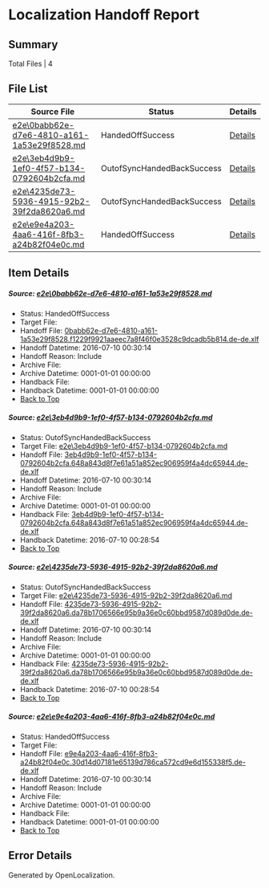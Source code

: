 # <a name='report-top'></a> Localization Handoff Report

## Summary
 Total Files | 4

## File List
 Source File | Status | Details 
 ----------- | ------ | ------- 
 [e2e\0babb62e-d7e6-4810-a161-1a53e29f8528.md](https://github.com/OpenLocalizationTestOrg/oltest/blob/be8205bd8fdc2e405eb214f5d49a4865835b8cf7/e2e/0babb62e-d7e6-4810-a161-1a53e29f8528.md) | HandedOffSuccess | [Details](#f65dcb61224aa2feeba65262a1d8461fa21d1eae2)
 [e2e\3eb4d9b9-1ef0-4f57-b134-0792604b2cfa.md](https://github.com/OpenLocalizationTestOrg/oltest/blob/4e7d3355b36e4497895877d107e68677957a4704/e2e/3eb4d9b9-1ef0-4f57-b134-0792604b2cfa.md) | OutofSyncHandedBackSuccess | [Details](#1cf8cbba4900a35e3aae5b3383866a88a7e33c1a3)
 [e2e\4235de73-5936-4915-92b2-39f2da8620a6.md](https://github.com/OpenLocalizationTestOrg/oltest/blob/4e7d3355b36e4497895877d107e68677957a4704/e2e/4235de73-5936-4915-92b2-39f2da8620a6.md) | OutofSyncHandedBackSuccess | [Details](#058201d60fd873875f96e68d1033337e12b7aba14)
 [e2e\e9e4a203-4aa6-416f-8fb3-a24b82f04e0c.md](https://github.com/OpenLocalizationTestOrg/oltest/blob/be8205bd8fdc2e405eb214f5d49a4865835b8cf7/e2e/e9e4a203-4aa6-416f-8fb3-a24b82f04e0c.md) | HandedOffSuccess | [Details](#f056878104ab8f6023b0912a4b2ffd699a469bb36)

## Item Details
##### <a name='f65dcb61224aa2feeba65262a1d8461fa21d1eae2'></a> Source: [e2e\0babb62e-d7e6-4810-a161-1a53e29f8528.md](https://github.com/OpenLocalizationTestOrg/oltest/blob/be8205bd8fdc2e405eb214f5d49a4865835b8cf7/e2e/0babb62e-d7e6-4810-a161-1a53e29f8528.md)
* Status: HandedOffSuccess
* Target File: 
* Handoff File: [0babb62e-d7e6-4810-a161-1a53e29f8528.f1229f9921aaeec7a8f46f0e3528c9dcadb5b814.de-de.xlf](https://github.com/OpenLocalizationTestOrg/olhandoff-e2e/blob/90d74cebecc91068fdc0573ea75655179b9a3197/ol-handoff/OpenLocalizationTestOrg/oltest-dede-fly/ci/low/0babb62e-d7e6-4810-a161-1a53e29f8528.f1229f9921aaeec7a8f46f0e3528c9dcadb5b814.de-de.xlf)
* Handoff Datetime: 2016-07-10 00:30:14
* Handoff Reason: Include
* Archive File: 
* Archive Datetime: 0001-01-01 00:00:00
* Handback File: 
* Handback Datetime: 0001-01-01 00:00:00
* [Back to Top](#report-top)

##### <a name='1cf8cbba4900a35e3aae5b3383866a88a7e33c1a3'></a> Source: [e2e\3eb4d9b9-1ef0-4f57-b134-0792604b2cfa.md](https://github.com/OpenLocalizationTestOrg/oltest/blob/4e7d3355b36e4497895877d107e68677957a4704/e2e/3eb4d9b9-1ef0-4f57-b134-0792604b2cfa.md)
* Status: OutofSyncHandedBackSuccess
* Target File: [e2e\3eb4d9b9-1ef0-4f57-b134-0792604b2cfa.md](https://github.com/OpenLocalizationTestOrg/oltest-dede-fly/blob/10eb58154ba70b53d62ba47c2aa0648992e3da6e/e2e/3eb4d9b9-1ef0-4f57-b134-0792604b2cfa.md)
* Handoff File: [3eb4d9b9-1ef0-4f57-b134-0792604b2cfa.648a843d8f7e61a51a852ec906959f4a4dc65944.de-de.xlf](https://github.com/OpenLocalizationTestOrg/olhandoff-e2e/blob/90d74cebecc91068fdc0573ea75655179b9a3197/ol-handoff/OpenLocalizationTestOrg/oltest-dede-fly/ci/low/3eb4d9b9-1ef0-4f57-b134-0792604b2cfa.648a843d8f7e61a51a852ec906959f4a4dc65944.de-de.xlf)
* Handoff Datetime: 2016-07-10 00:30:14
* Handoff Reason: Include
* Archive File: 
* Archive Datetime: 0001-01-01 00:00:00
* Handback File: [3eb4d9b9-1ef0-4f57-b134-0792604b2cfa.648a843d8f7e61a51a852ec906959f4a4dc65944.de-de.xlf](https://github.com/OpenLocalizationTestOrg/olhandback-e2e/blob/ed41ea9b16464cc4971f205c7101864554788705/ol-handback/OpenLocalizationTestOrg/oltest-dede-fly/ci/high/3eb4d9b9-1ef0-4f57-b134-0792604b2cfa.648a843d8f7e61a51a852ec906959f4a4dc65944.de-de.xlf)
* Handback Datetime: 2016-07-10 00:28:54
* [Back to Top](#report-top)

##### <a name='058201d60fd873875f96e68d1033337e12b7aba14'></a> Source: [e2e\4235de73-5936-4915-92b2-39f2da8620a6.md](https://github.com/OpenLocalizationTestOrg/oltest/blob/4e7d3355b36e4497895877d107e68677957a4704/e2e/4235de73-5936-4915-92b2-39f2da8620a6.md)
* Status: OutofSyncHandedBackSuccess
* Target File: [e2e\4235de73-5936-4915-92b2-39f2da8620a6.md](https://github.com/OpenLocalizationTestOrg/oltest-dede-fly/blob/10eb58154ba70b53d62ba47c2aa0648992e3da6e/e2e/4235de73-5936-4915-92b2-39f2da8620a6.md)
* Handoff File: [4235de73-5936-4915-92b2-39f2da8620a6.da78b1706566e95b9a36e0c60bbd9587d089d0de.de-de.xlf](https://github.com/OpenLocalizationTestOrg/olhandoff-e2e/blob/90d74cebecc91068fdc0573ea75655179b9a3197/ol-handoff/OpenLocalizationTestOrg/oltest-dede-fly/ci/low/4235de73-5936-4915-92b2-39f2da8620a6.da78b1706566e95b9a36e0c60bbd9587d089d0de.de-de.xlf)
* Handoff Datetime: 2016-07-10 00:30:14
* Handoff Reason: Include
* Archive File: 
* Archive Datetime: 0001-01-01 00:00:00
* Handback File: [4235de73-5936-4915-92b2-39f2da8620a6.da78b1706566e95b9a36e0c60bbd9587d089d0de.de-de.xlf](https://github.com/OpenLocalizationTestOrg/olhandback-e2e/blob/ed41ea9b16464cc4971f205c7101864554788705/ol-handback/OpenLocalizationTestOrg/oltest-dede-fly/ci/high/4235de73-5936-4915-92b2-39f2da8620a6.da78b1706566e95b9a36e0c60bbd9587d089d0de.de-de.xlf)
* Handback Datetime: 2016-07-10 00:28:54
* [Back to Top](#report-top)

##### <a name='f056878104ab8f6023b0912a4b2ffd699a469bb36'></a> Source: [e2e\e9e4a203-4aa6-416f-8fb3-a24b82f04e0c.md](https://github.com/OpenLocalizationTestOrg/oltest/blob/be8205bd8fdc2e405eb214f5d49a4865835b8cf7/e2e/e9e4a203-4aa6-416f-8fb3-a24b82f04e0c.md)
* Status: HandedOffSuccess
* Target File: 
* Handoff File: [e9e4a203-4aa6-416f-8fb3-a24b82f04e0c.30d14d07181e65139d786ca572cd9e6d155338f5.de-de.xlf](https://github.com/OpenLocalizationTestOrg/olhandoff-e2e/blob/90d74cebecc91068fdc0573ea75655179b9a3197/ol-handoff/OpenLocalizationTestOrg/oltest-dede-fly/ci/low/e9e4a203-4aa6-416f-8fb3-a24b82f04e0c.30d14d07181e65139d786ca572cd9e6d155338f5.de-de.xlf)
* Handoff Datetime: 2016-07-10 00:30:14
* Handoff Reason: Include
* Archive File: 
* Archive Datetime: 0001-01-01 00:00:00
* Handback File: 
* Handback Datetime: 0001-01-01 00:00:00
* [Back to Top](#report-top)


## Error Details

Generated by OpenLocalization.
